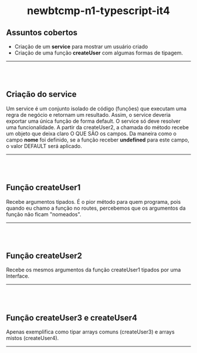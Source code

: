 

<h1 align ="center">
	newbtcmp-n1-typescript-it4
</h1>



## Assuntos cobertos

- Criação de um **service** para mostrar um usuário criado
- Criação de uma função **createUser** com algumas formas de tipagem.

---
</br></br>


## Criação do service

Um service é um conjunto isolado de código (funções) que executam uma regra de negócio e retornam um resultado. Assim, o service deveria exportar uma única função de forma default. O service só deve resolver uma funcionalidade. A partir da createUser2, a chamada do método recebe um objeto que deixa claro O QUE SÃO os campos. Da maneira como o campo **nome** foi definido, se a função receber **undefined** para este campo, o valor DEFAULT será aplicado.

---
</br></br>


## Função createUser1

Recebe argumentos tipados. É o pior método para quem programa, pois quando eu chamo a função no routes, percebemos que os argumentos da função não ficam "nomeados".

---
</br></br>


## Função createUser2

Recebe os mesmos argumentos da função createUser1 tipados por uma Interface.

---
</br></br>


## Função createUser3 e createUser4

Apenas exemplifica como tipar arrays comuns (createUser3) e arrays mistos (createUser4).

---
</br></br>